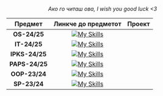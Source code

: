 <div align="center">

*Ако го читаш ова, I wish you good luck <3*

| Предмет | Линкче до предметот | Проект |
| :---: | :---: | :---: |
| **OS-24/25** | [![My Skills](https://skillicons.dev/icons?i=bash)](https://github.com/mrkskq/uni-stuff/tree/main/OS) | |
| **IT-24/25** | [![My Skills](https://skillicons.dev/icons?i=cs,dotnet)](https://github.com/mrkskq/uni-stuff/tree/main/IT) | |
| **IPKS-24/25** | [![My Skills](https://skillicons.dev/icons?i=js,html,css)](https://github.com/mrkskq/uni-stuff/tree/main/IPKS) | |
| **PAPS-24/25** | [![My Skills](https://skillicons.dev/icons?i=java)](https://github.com/mrkskq/uni-stuff/tree/main/PAPS) | |
| **OOP-23/24** | [![My Skills](https://skillicons.dev/icons?i=cpp)](https://github.com/mrkskq/uni-stuff/tree/main/OOP) | |
| **SP-23/24** | [![My Skills](https://skillicons.dev/icons?i=cpp)](https://github.com/mrkskq/uni-stuff/tree/main/SP) | |

</div>

